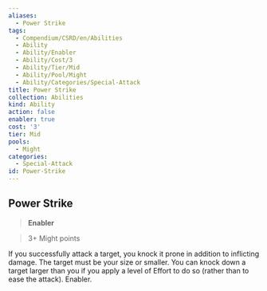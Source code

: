 ```yaml
---
aliases:
  - Power Strike
tags:
  - Compendium/CSRD/en/Abilities
  - Ability
  - Ability/Enabler
  - Ability/Cost/3
  - Ability/Tier/Mid
  - Ability/Pool/Might
  - Ability/Categories/Special-Attack
title: Power Strike
collection: Abilities
kind: Ability
action: false
enabler: true
cost: '3'
tier: Mid
pools:
  - Might
categories:
  - Special-Attack
id: Power-Strike
---
```

## Power Strike    
>**Enabler**    
>3+ Might points  
    
If you successfully attack a target, you knock it prone in addition to inflicting damage. The target must be your size or smaller. You can knock down a target larger than you if you apply a level of Effort to do so (rather than to ease the attack). Enabler.

